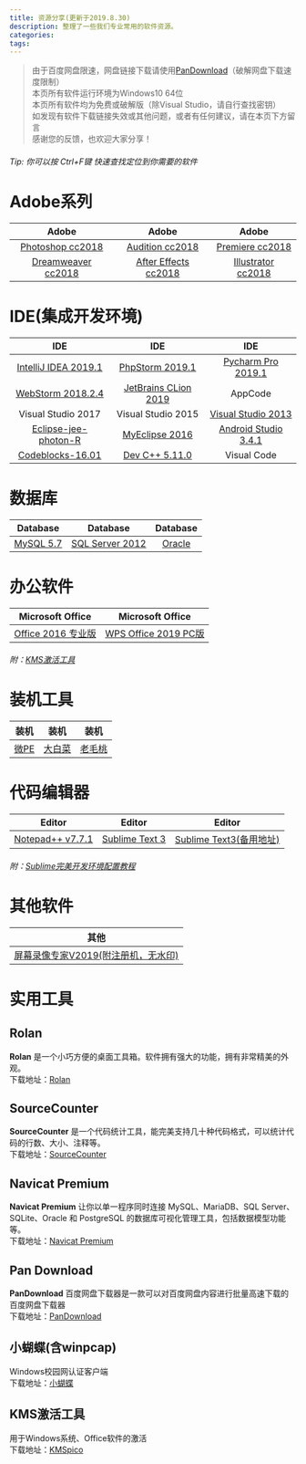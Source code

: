 ```yaml
---
title: 资源分享(更新于2019.8.30)
description: 整理了一些我们专业常用的软件资源。
categories:
tags:
---
```


>由于百度网盘限速，网盘链接下载请使用[PanDownload](#PanDownload)（破解网盘下载速度限制）  
>本页所有软件运行环境为Windows10 64位  
>本页所有软件均为免费或破解版（除Visual Studio，请自行查找密钥）  
>如发现有软件下载链接失效或其他问题，或者有任何建议，请在本页下方留言  
>感谢您的反馈，也欢迎大家分享！  
###### Tip: 你可以按 Ctrl+F键 快速查找定位到你需要的软件  

# Adobe系列  

Adobe|Adobe|Adobe  
:---:|:---:|:---:  
[Photoshop cc2018](https://pan.baidu.com/s/1OTMb96H-s3UCYF3hks1W9A)|[Audition cc2018](https://pan.baidu.com/s/1i0PkyEfcKOBGq26ZB5ukAA)|[Premiere cc2018](https://pan.baidu.com/s/1oDh_vK1Ku459k-IDoZySLA)  
[Dreamweaver cc2018](https://pan.baidu.com/s/12uoOrOFpu4uTahd2ck__aw)|[After Effects cc2018](https://pan.baidu.com/s/1nbEPHhg4DfPDKf1RSj_SLQ)|[Illustrator cc2018](https://pan.baidu.com/s/1OmxGp2HPLA1GQQuFJmZjzA)  


# IDE(集成开发环境)  

IDE|IDE|IDE  
:---:|:---:|:---:  
[IntelliJ IDEA 2019.1](https://pan.baidu.com/s/19ancXfeSe5nVUI7zX_1cZg)|[PhpStorm 2019.1](http://gw.gxkjbg.com:8080/201904/tools/phpstormls_jb51.rar)|[Pycharm Pro 2019.1](http://gw.gxkjbg.com:8080/201902/tools/pycharmpro19_jb51.rar)  
[WebStorm 2018.2.4](https://pan.baidu.com/s/1soJIGW9wMW-J4W-2LLgSHA)|[JetBrains CLion 2019](https://pan.baidu.com/s/1hjevB6rcWmwdGm2bg1FBAg)|AppCode  
Visual Studio 2017|Visual Studio 2015|[Visual Studio 2013](https://pan.baidu.com/s/1ewSe3vqliVuMIi44H6EfJQ)  
[Eclipse-jee-photon-R](https://pan.baidu.com/s/1nLM1vpcQNrVbRFQZwI64ng)|[MyEclipse 2016](https://pan.baidu.com/s/1US6lkRlX-viny3GrqXsCFw)|[Android Studio 3.4.1](https://dl.google.com/dl/android/studio/ide-zips/3.4.1.0/android-studio-ide-183.5522156-windows.zip)  
[Codeblocks-16.01](https://pan.baidu.com/s/1F3pZjsXqkHT-iwUkLO7k4w)|[Dev C++ 5.11.0](https://pan.baidu.com/s/14zPH7KbRfnXcRD8VCQ6UpQ)|Visual Code  

# 数据库
|Database|Database|Database|  
|:---:|:---:|:---:|  
|[MySQL 5.7](https://pan.baidu.com/s/1KC-rs6cKEqbyKTKLQ1WPHQ)|[SQL Server 2012](https://pan.baidu.com/s/1ANKRE8Uzt0dQ_5qmLjLZoA)|[Oracle](https://pan.baidu.com/s/1ZRAArlTgll2wYdmtTnE-CA)|  
# 办公软件
|Microsoft Office|Microsoft Office|  
|:---:|:---:|  
|[Office 2016 专业版](https://pan.baidu.com/s/1aW2QE2LWfgaIwhbFlbEKTg)|[WPS Office 2019 PC版](https://wdl1.cache.wps.cn/wps/download/W.P.S.8919.12012.2019.exe)|  
###### 附：[KMS激活工具](#KMS)  
# 装机工具  
|装机|装机|装机|  
|:---:|:---:|:---:|  
|[微PE](http://down-ww3.newasp.net/pcdown/soft/soft1/wepe_64.exe)|[大白菜](http://www.dabaicai.pw/download.html?download=http://lt.dbcxz1.net/20190815/BigBaiCai_UEFI_bd.exe)|[老毛桃](http://www.laomaotao.org/download.html?download=http://down.lmtxz1.cn/20190815/LaoMaoTao_UEFI_gw.exe)|  

# 代码编辑器
|Editor|Editor|Editor|  
|:---:|:---:|:---:|  
|[Notepad++ v7.7.1](https://dl.softmgr.qq.com/original/Development/npp.7.7.1.Installer.exe)|[Sublime Text 3](http://mydown.yesky.com/xzdown/383270?isxzq=0)|[Sublime Text3(备用地址)](https://www.sublimetext.com/3)|
###### 附：[Sublime完美开发环境配置教程](http://www.tunan.work:8090/archives/sublime)  
# 其他软件  
|其他|  
|:---:|  
|[屏幕录像专家V2019(附注册机，无水印)](https://pan.baidu.com/s/1AJYhQP_MXIgSPJfVaxeerA)|  

# 实用工具
## Rolan
**Rolan** 是一个小巧方便的桌面工具箱。软件拥有强大的功能，拥有非常精美的外观。  
下载地址：[Rolan](http://www.tunan.work:8090/upload/2019/8/Rolan-87ecc66e648b45b78b902b9b252784ec.zip)  
## SourceCounter
**SourceCounter** 是一个代码统计工具，能完美支持几十种代码格式，可以统计代码的行数、大小、注释等。  
下载地址：[SourceCounter](http://www.tunan.work:8090/upload/2019/8/sourcecounter-365f9bc92afc411cace49e30a4fef5af.zip)  
## Navicat Premium  
**Navicat Premium** 让你以单一程序同时连接 MySQL、MariaDB、SQL Server、SQLite、Oracle 和 PostgreSQL 的数据库可视化管理工具，包括数据模型功能等。  
下载地址：[Navicat Premium](http://www.tunan.work:8090/upload/2019/8/Navicat%20Premium_11.1.8%E7%AE%80%E4%BD%93%E4%B8%AD%E6%96%87%E7%89%88-29dcab81b5ca454e8702a85dcced3c17.zip)
<a name="PanDownload"></a>
## Pan Download
**PanDownload** 百度网盘下载器是一款可以对百度网盘内容进行批量高速下载的百度网盘下载器  
下载地址：[PanDownload](http://pandownload.com/2.1.2)
<a name="supplicant"></a>
## 小蝴蝶(含winpcap)
Windows校园网认证客户端  
下载地址：[小蝴蝶](http://www.tunan.work:8090/upload/2019/8/%E5%B0%8F%E8%9D%B4%E8%9D%B6-4bebdbd066364204bab8b704b75bc0e9.zip)
## KMS激活工具
用于Windows系统、Office软件的激活  
<a name="KMS"></a>
下载地址：[KMSpico](https://pan.baidu.com/s/11OKCa2TuM7KpTDnN1vjntA)
